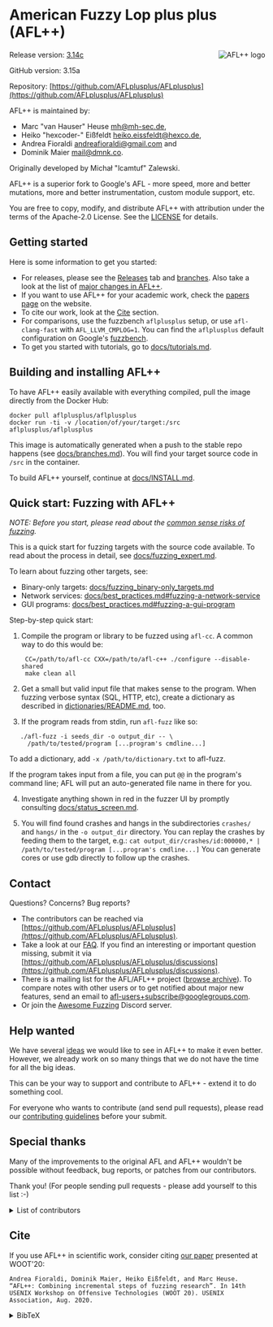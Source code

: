 # American Fuzzy Lop plus plus (AFL++)

<img align="right" src="https://raw.githubusercontent.com/andreafioraldi/AFLplusplus-website/master/static/logo_256x256.png" alt="AFL++ logo">

Release version: [3.14c](https://github.com/AFLplusplus/AFLplusplus/releases)

GitHub version: 3.15a

Repository: [https://github.com/AFLplusplus/AFLplusplus](https://github.com/AFLplusplus/AFLplusplus)

AFL++ is maintained by:

* Marc "van Hauser" Heuse <mh@mh-sec.de>,
* Heiko "hexcoder-" Eißfeldt <heiko.eissfeldt@hexco.de>,
* Andrea Fioraldi <andreafioraldi@gmail.com> and
* Dominik Maier <mail@dmnk.co>.

Originally developed by Michał "lcamtuf" Zalewski.

AFL++ is a superior fork to Google's AFL - more speed, more and better mutations, more and better instrumentation, custom module support, etc.

You are free to copy, modify, and distribute AFL++ with attribution under the terms of the Apache-2.0 License. See the [LICENSE](LICENSE) for details.

## Getting started

Here is some information to get you started:

* For releases, please see the [Releases](https://github.com/AFLplusplus/AFLplusplus/releases) tab and [branches](docs/branches.md). Also take a look at the list of [major changes in AFL++](docs/important_changes.md).
* If you want to use AFL++ for your academic work, check the [papers page](https://aflplus.plus/papers/) on the website.
* To cite our work, look at the [Cite](#cite) section.
* For comparisons, use the fuzzbench `aflplusplus` setup, or use `afl-clang-fast` with `AFL_LLVM_CMPLOG=1`. You can find the `aflplusplus` default configuration on Google's [fuzzbench](https://github.com/google/fuzzbench/tree/master/fuzzers/aflplusplus).
* To get you started with tutorials, go to [docs/tutorials.md](docs/tutorials.md).

## Building and installing AFL++

To have AFL++ easily available with everything compiled, pull the image directly from the Docker Hub:

```shell
docker pull aflplusplus/aflplusplus
docker run -ti -v /location/of/your/target:/src aflplusplus/aflplusplus
```

This image is automatically generated when a push to the stable repo happens (see [docs/branches.md](docs/branches.md)).
You will find your target source code in `/src` in the container.

To build AFL++ yourself, continue at [docs/INSTALL.md](docs/INSTALL.md).

## Quick start: Fuzzing with AFL++

*NOTE: Before you start, please read about the [common sense risks of fuzzing](docs/common_sense_risks.md).*

This is a quick start for fuzzing targets with the source code available.
To read about the process in detail, see [docs/fuzzing_expert.md](docs/fuzzing_expert.md).

To learn about fuzzing other targets, see:
* Binary-only targets: [docs/fuzzing_binary-only_targets.md](docs/fuzzing_binary-only_targets.md)
* Network services: [docs/best_practices.md#fuzzing-a-network-service](docs/best_practices.md#fuzzing-a-network-service)
* GUI programs: [docs/best_practices.md#fuzzing-a-gui-program](docs/best_practices.md#fuzzing-a-gui-program)

Step-by-step quick start:

1. Compile the program or library to be fuzzed using `afl-cc`.
A common way to do this would be:

        CC=/path/to/afl-cc CXX=/path/to/afl-c++ ./configure --disable-shared
        make clean all

2. Get a small but valid input file that makes sense to the program.
When fuzzing verbose syntax (SQL, HTTP, etc), create a dictionary as described
in [dictionaries/README.md](dictionaries/README.md), too.

3. If the program reads from stdin, run `afl-fuzz` like so:

```
   ./afl-fuzz -i seeds_dir -o output_dir -- \
     /path/to/tested/program [...program's cmdline...]
```

   To add a dictionary, add `-x /path/to/dictionary.txt` to afl-fuzz.

   If the program takes input from a file, you can put `@@` in the program's
   command line; AFL will put an auto-generated file name in there for you.

4. Investigate anything shown in red in the fuzzer UI by promptly consulting [docs/status_screen.md](docs/status_screen.md).

5. You will find found crashes and hangs in the subdirectories `crashes/` and
   `hangs/` in the `-o output_dir` directory. You can replay the crashes by
   feeding them to the target, e.g.:
   `cat output_dir/crashes/id:000000,* | /path/to/tested/program [...program's cmdline...]`
   You can generate cores or use gdb directly to follow up the crashes.

## Contact

Questions? Concerns? Bug reports?

* The contributors can be reached via [https://github.com/AFLplusplus/AFLplusplus](https://github.com/AFLplusplus/AFLplusplus).
* Take a look at our [FAQ](docs/FAQ.md). If you find an interesting or important question missing, submit it via
[https://github.com/AFLplusplus/AFLplusplus/discussions](https://github.com/AFLplusplus/AFLplusplus/discussions).
* There is a mailing list for the AFL/AFL++ project ([browse archive](https://groups.google.com/group/afl-users)). To compare notes with other users or to get notified about major new features, send an email to <afl-users+subscribe@googlegroups.com>.
* Or join the [Awesome Fuzzing](https://discord.gg/gCraWct) Discord server.

## Help wanted

We have several [ideas](docs/ideas.md) we would like to see in AFL++ to make it even better.
However, we already work on so many things that we do not have the time for all the big ideas.

This can be your way to support and contribute to AFL++ - extend it to do something cool.

For everyone who wants to contribute (and send pull requests), please read our [contributing guidelines](CONTRIBUTING.md) before your submit.

## Special thanks

Many of the improvements to the original AFL and AFL++ wouldn't be possible without feedback, bug reports, or patches from our contributors.

Thank you!
(For people sending pull requests - please add yourself to this list :-)

<details>

  <summary>List of contributors</summary>

  ```
    Jann Horn                             Hanno Boeck
    Felix Groebert                        Jakub Wilk
    Richard W. M. Jones                   Alexander Cherepanov
    Tom Ritter                            Hovik Manucharyan
    Sebastian Roschke                     Eberhard Mattes
    Padraig Brady                         Ben Laurie
    @dronesec                             Luca Barbato
    Tobias Ospelt                         Thomas Jarosch
    Martin Carpenter                      Mudge Zatko
    Joe Zbiciak                           Ryan Govostes
    Michael Rash                          William Robinet
    Jonathan Gray                         Filipe Cabecinhas
    Nico Weber                            Jodie Cunningham
    Andrew Griffiths                      Parker Thompson
    Jonathan Neuschaefer                  Tyler Nighswander
    Ben Nagy                              Samir Aguiar
    Aidan Thornton                        Aleksandar Nikolich
    Sam Hakim                             Laszlo Szekeres
    David A. Wheeler                      Turo Lamminen
    Andreas Stieger                       Richard Godbee
    Louis Dassy                           teor2345
    Alex Moneger                          Dmitry Vyukov
    Keegan McAllister                     Kostya Serebryany
    Richo Healey                          Martijn Bogaard
    rc0r                                  Jonathan Foote
    Christian Holler                      Dominique Pelle
    Jacek Wielemborek                     Leo Barnes
    Jeremy Barnes                         Jeff Trull
    Guillaume Endignoux                   ilovezfs
    Daniel Godas-Lopez                    Franjo Ivancic
    Austin Seipp                          Daniel Komaromy
    Daniel Binderman                      Jonathan Metzman
    Vegard Nossum                         Jan Kneschke
    Kurt Roeckx                           Marcel Boehme
    Van-Thuan Pham                        Abhik Roychoudhury
    Joshua J. Drake                       Toby Hutton
    Rene Freingruber                      Sergey Davidoff
    Sami Liedes                           Craig Young
    Andrzej Jackowski                     Daniel Hodson
    Nathan Voss                           Dominik Maier
    Andrea Biondo                         Vincent Le Garrec
    Khaled Yakdan                         Kuang-che Wu
    Josephine Calliotte                   Konrad Welc
    Thomas Rooijakkers                    David Carlier
    Ruben ten Hove                        Joey Jiao
    fuzzah
  ```

</details>

## Cite

If you use AFL++ in scientific work, consider citing [our paper](https://www.usenix.org/conference/woot20/presentation/fioraldi) presented at WOOT'20:

    Andrea Fioraldi, Dominik Maier, Heiko Eißfeldt, and Marc Heuse. “AFL++: Combining incremental steps of fuzzing research”. In 14th USENIX Workshop on Offensive Technologies (WOOT 20). USENIX Association, Aug. 2020.

<details>

<summary>BibTeX</summary>

  ```bibtex
  @inproceedings {AFLplusplus-Woot20,
  author = {Andrea Fioraldi and Dominik Maier and Heiko Ei{\ss}feldt and Marc Heuse},
  title = {{AFL++}: Combining Incremental Steps of Fuzzing Research},
  booktitle = {14th {USENIX} Workshop on Offensive Technologies ({WOOT} 20)},
  year = {2020},
  publisher = {{USENIX} Association},
  month = aug,
  }
  ```

</details>

